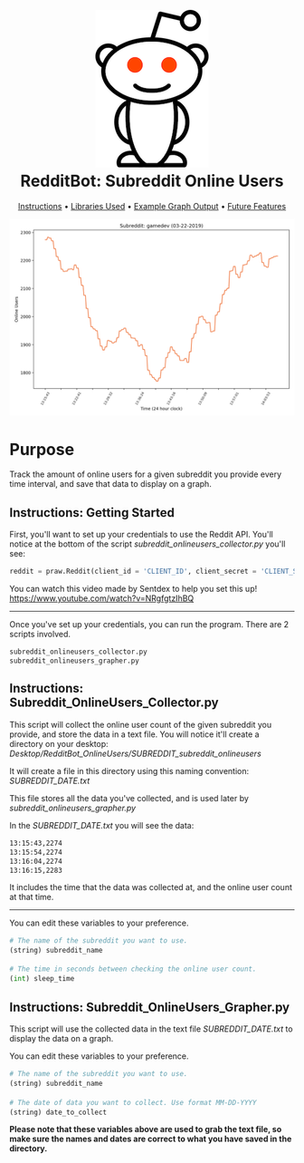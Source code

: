 <h1 align="center">
  <br>
  <img src="https://raw.githubusercontent.com/tinyqubit/RedditBot_OnlineUsers/master/Images/Reddit_Logo.png" alt="Reddit" width="200">
  </br>
  RedditBot: Subreddit Online Users
  <br>
</h1>

<p align="center">
  <a href="#instructions">Instructions</a> •
  <a href="#libraries-used">Libraries Used</a> •
  <a href="#example-graph-output">Example Graph Output</a> •
  <a href="#future-features">Future Features</a>
</p>

<p align="center">
<img src="https://raw.githubusercontent.com/tinyqubit/RedditBot_OnlineUsers/master/Images/Example_Plot_1.png" alt="Reddit" width="700">
</p>

# Purpose
Track the amount of online users for a given subreddit you provide every time interval, and save that data to display on a graph.

## Instructions: Getting Started
First, you'll want to set up your credentials to use the Reddit API. You'll notice at the bottom of the script *subreddit_onlineusers_collector.py* you'll see:
```python
reddit = praw.Reddit(client_id = 'CLIENT_ID', client_secret = 'CLIENT_SECRET', username = 'USERNAME', password = 'PASSWORD', user_agent = 'USER_AGENT')
```
You can watch this video made by Sentdex to help you set this up!
https://www.youtube.com/watch?v=NRgfgtzIhBQ

<hr>

Once you've set up your credentials, you can run the program.
There are 2 scripts involved.
```
subreddit_onlineusers_collector.py
subreddit_onlineusers_grapher.py
```

## Instructions: Subreddit_OnlineUsers_Collector.py
This script will collect the online user count of the given subreddit you provide, and store the data in a text file. You will notice it'll create a directory on your desktop:
*Desktop/RedditBot_OnlineUsers/SUBREDDIT_subreddit_onlineusers*

It will create a file in this directory using this naming convention: 
*SUBREDDIT_DATE.txt*

This file stores all the data you've collected, and is used later by *subreddit_onlineusers_grapher.py*

In the *SUBREDDIT_DATE.txt* you will see the data:
```
13:15:43,2274
13:15:54,2274
13:16:04,2274
13:16:15,2283
```
It includes the time that the data was collected at, and the online user count at that time.

<hr>

You can edit these variables to your preference.
```python
# The name of the subreddit you want to use.
(string) subreddit_name

# The time in seconds between checking the online user count.
(int) sleep_time
```

## Instructions: Subreddit_OnlineUsers_Grapher.py
This script will use the collected data in the text file *SUBREDDIT_DATE.txt* to display the data on a graph.

You can edit these variables to your preference.
```python
# The name of the subreddit you want to use.
(string) subreddit_name

# The date of data you want to collect. Use format MM-DD-YYYY
(string) date_to_collect
```

**Please note that these variables above are used to grab the text file, so make sure the names and dates are correct to what you have saved in the directory.**


